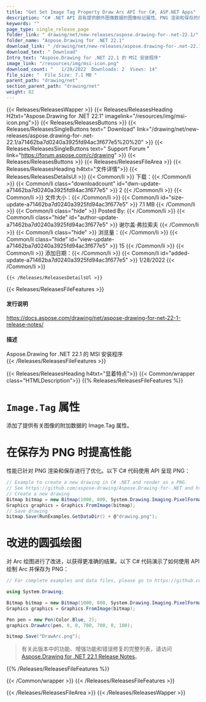 ```yaml
---
title: "Get Set Image Tag Property Draw Arc API for C#, ASP.NET Apps"
description: "C# .NET API 具有提供额外图像数据的图像标记属性、PNG 渲染和保存的优化性能、通过 API 绘制弧线的改进。"
keywords: ""
page_type: single_release_page
folder_link: " drawing/net/new-releases/aspose.drawing-for-.net-22.1/"
folder_name: "Aspose.Drawing for .NET 22.1"
download_link: " /drawing/net/new-releases/aspose.drawing-for-.net-22.1/a71462ba7d0240a3925fd94ac3f677e5"
download_text: " Download"
Intro_text: "Aspose.Drawing for .NET 22.1 的 MSI 安装程序"
image_link: "/resources/img/msi-icon.png"
download_count: "   1/28/2022  Downloads: 2  Views: 14"
file_size: "  File Size: 7.1 MB "
parent_path: "drawing/net"
section_parent_path: "drawing/net"
weight: 82
---
```


{{< Releases/ReleasesWapper >}}
{{< Releases/ReleasesHeading H2txt="Aspose.Drawing for .NET 22.1" imagelink="/resources/img/msi-icon.png">}}
{{< Releases/ReleasesButtons >}}
{{< Releases/ReleasesSingleButtons text=" Download" link="/drawing/net/new-releases/aspose.drawing-for-.net-22.1/a71462ba7d0240a3925fd94ac3f677e5%20%20" >}}
{{< Releases/ReleasesSingleButtons text=" Support Forum " link="https://forum.aspose.com/c/drawing" >}}
{{< Releases/ReleasesButtons >}}
{{< Releases/ReleasesFileArea >}}
{{< Releases/ReleasesHeading h4txt="文件详情">}}
{{< Releases/ReleasesDetailsUl >}}
{{< Common/li >}} 下载：{{< /Common/li >}}
{{< Common/li class="downloadcount" id="dwn-update-a71462ba7d0240a3925fd94ac3f677e5" >}} 2 {{< /Common/li >}}
{{< Common/li >}} 文件大小：{{< /Common/li >}}
{{< Common/li id="size-update-a71462ba7d0240a3925fd94ac3f677e5" >}} 7.1 MB {{< /Common/li >}}
{{< Common/li  class="hide" >}} Posted By: {{< /Common/li >}}
{{< Common/li class="hide" id="author-update-a71462ba7d0240a3925fd94ac3f677e5" >}} 谢尔盖·弗拉索夫 {{< /Common/li >}}
{{< Common/li class="hide" >}} 浏览量：{{< /Common/li >}}
{{< Common/li class="hide" id="view-update-a71462ba7d0240a3925fd94ac3f677e5" >}} 15 {{< /Common/li >}}
{{< Common/li >}} 添加日期：{{< /Common/li >}}
{{< Common/li id="added-update-a71462ba7d0240a3925fd94ac3f677e5" >}} 1/28/2022 {{< /Common/li >}}

    {{< /Releases/ReleasesDetailsUl >}}

{{< Releases/ReleasesFileFeatures >}}
<h4>发行说明</h4><div><a href="https://docs.aspose.com/drawing/net/aspose-drawing-for-net-22-1-release-notes/">https://docs.aspose.com/drawing/net/aspose-drawing-for-net-22-1-release-notes/</a></div><h4>描述</h4><div class="HTMLDescription">Aspose.Drawing for .NET 22.1 的 MSI 安装程序</div>
{{< /Releases/ReleasesFileFeatures >}}

{{< Releases/ReleasesHeading h4txt="显着特点">}}
{{< Common/wrapper class="HTMLDescription">}}
{{% Releases/ReleasesFileFeatures %}}

# `Image.Tag` 属性

添加了提供有关图像的附加数据的 Image.Tag 属性。

# 在保存为 PNG 时提高性能

性能已针对 PNG 渲染和保存进行了优化。以下 C# 代码使用 API 呈现 PNG：

```csharp
// Example to create a new drawing in C# .NET and render as a PNG. 
// See https://github.com/aspose-drawing/Aspose.Drawing-for-.NET and https://docs.aspose.com/drawing/net/ for more examples.
// Create a new drawing
Bitmap bitmap = new Bitmap(1000, 800, System.Drawing.Imaging.PixelFormat.Format32bppPArgb);
Graphics graphics = Graphics.FromImage(bitmap);
// Save drawing
bitmap.Save(RunExamples.GetDataDir() + @"drawing.png");
```

# 改进的圆弧绘图

对 Arc 绘图进行了改进，以获得更准确的结果。以下 C# 代码演示了如何使用 API 绘制 Arc 并保存为 PNG：

```csharp
// For complete examples and data files, please go to https://github.com/aspose-drawing/Aspose.Drawing-for-.NET

using System.Drawing;

Bitmap bitmap = new Bitmap(1000, 800, System.Drawing.Imaging.PixelFormat.Format32bppPArgb);
Graphics graphics = Graphics.FromImage(bitmap);

Pen pen = new Pen(Color.Blue, 2);
graphics.DrawArc(pen, 0, 0, 700, 700, 0, 180);

bitmap.Save("DrawArc.png");
```

> 有关此版本中的功能、增强功能和错误修复的完整列表，请访问 [Aspose.Drawing for .NET 22.1 Release Notes](https://docs.aspose.com/drawing/net/aspose-drawing-for-net-22-1-release-notes/)。

{{% /Releases/ReleasesFileFeatures %}}

{{< /Common/wrapper >}}
{{< /Releases/ReleasesFileFeatures >}}

{{< /Releases/ReleasesFileArea >}}
{{< /Releases/ReleasesWapper >}}

